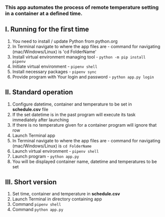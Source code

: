 ### This app automates the process of remote temperature setting in a container at a defined time.

## I. Running for the first time
  1. You need to install / update Python from python.org
  2. In Terminal navigate to where the app files are - command for navigating (mac/Windows/Linux) is 'cd FolderName'
  3. Install virtual environment managing tool - `python -m pip install pipenv`
  4. Initiate virtual environment - `pipenv shell`
  5. Install necessary packages - `pipenv sync`
  6. Provide program with Your login and password - `python app.py login`

## II. Standard operation
  1. Configure datetime, container and temperature to be set in **schedule.csv** file
  2. If the set datetime is in the past program will execute its task immediately after launching
  3. If there is no temperature given for a container program will ignore that row
  4. Launch Terminal app
  5. In Terminal navigate to where the app files are - command for navigating (mac/Windows/Linux) is `cd FolderName`
  6. Launch virtual environment - `pipenv shell`
  7. Launch program - `python app.py`
  8. You will be displayed container name, datetime and temperatures to be set
  
 ## III. Short version
  1. Set time, container and temperature in **schedule.csv**
  2. Launch Terminal in directory containing app
  3. Command `pipenv shell`
  4. Command `python app.py`
